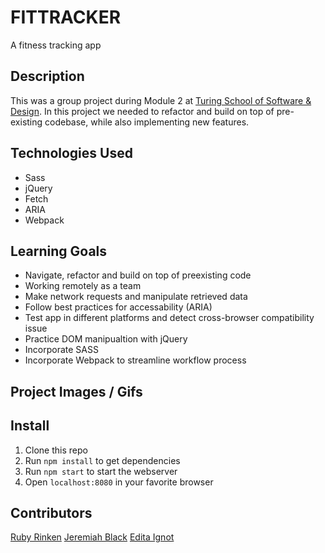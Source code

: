 # FITTRACKER
A fitness tracking app

## Description
This was a group project during Module 2 at [Turing School of Software & Design](https://turing.io/).
In this project we needed to refactor and build on top of pre-existing codebase, while also implementing new features.

## Technologies Used
- Sass
- jQuery
- Fetch
- ARIA
- Webpack

## Learning Goals
- Navigate, refactor and build on top of preexisting code
- Working remotely as a team
- Make network requests and manipulate retrieved data
- Follow best practices for accessability (ARIA)
- Test app in different platforms and detect cross-browser compatibility issue
- Practice DOM manipualtion with jQuery
- Incorporate SASS
- Incorporate Webpack to streamline workflow process

## Project Images / Gifs

## Install
1. Clone this repo
1. Run `npm install` to get dependencies
1. Run `npm start` to start the webserver 
1. Open `localhost:8080` in your favorite browser

## Contributors
[Ruby Rinken](https://github.com/rubyr)
[Jeremiah Black](https://github.com/jeremiahblackol)
[Edita Ignot](https://github.com/edignot)
